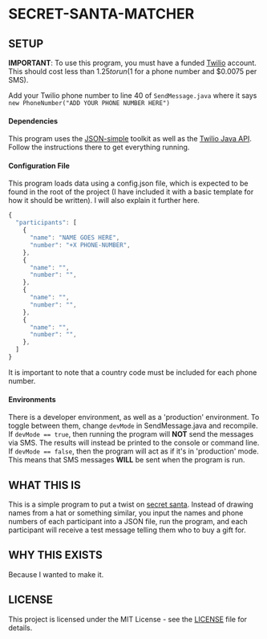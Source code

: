 # SECRET-SANTA-MATCHER

## SETUP

**IMPORTANT**: To use this program, you must have a funded [Twilio](https://www.twilio.com/) account. This should cost less than $1.25 to run ($1 for a phone number and $0.0075 per SMS).

Add your Twilio phone number to line 40 of `SendMessage.java` where it says `new PhoneNumber("ADD YOUR PHONE NUMBER HERE")`

#### Dependencies
This program uses the [JSON-simple](https://code.google.com/archive/p/json-simple/) toolkit as well as the [Twilio Java API](https://www.twilio.com/docs/libraries/java). Follow the instructions there to get everything running.

#### Configuration File
This program loads data using a config.json file, which is expected to be found in the root of the project (I have included it with a basic template for how it should be written). I will also explain it further here.

```js
{
  "participants": [
    {
      "name": "NAME GOES HERE",
      "number": "+X PHONE-NUMBER",
    },
    {
      "name": "",
      "number": "",
    },
    {
      "name": "",
      "number": "",
    },
    {
      "name": "",
      "number": "",
    },
  ]
}
```
It is important to note that a country code must be included for each phone number.

#### Environments
There is a developer environment, as well as a 'production' environment. To toggle between them, change `devMode` in SendMessage.java and recompile. If `devMode == true`, then running the program will **NOT** send the messages via SMS. The results will instead be printed to the console or command line. If `devMode == false`, then the program will act as if it's in 'production' mode. This means that SMS messages **WILL** be sent when the program is run.

## WHAT THIS IS
This is a simple program to put a twist on [secret santa](https://en.wikipedia.org/wiki/Secret_Santa). Instead of drawing names from a hat or something similar, you input the names and phone numbers of each participant into a JSON file, run the program, and each participant will receive a test message telling them who to buy a gift for.


## WHY THIS EXISTS
Because I wanted to make it.

## LICENSE
This project is licensed under the MIT License - see the [LICENSE](LICENSE) file for details.
